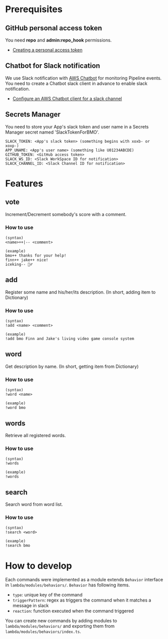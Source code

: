 # Prerequisites

## GitHub personal access token

You need **repo** and **admin:repo_hook** permissions.

-   [Creating a personal access token](https://docs.github.com/en/authentication/keeping-your-account-and-data-secure/creating-a-personal-access-token)

## Chatbot for Slack notification

We use Slack notification with [AWS Chatbot](https://aws.amazon.com/chatbot/) for monitoring Pipeline events.
You need to create a Chatbot slack client in advance to enable slack notification.

-   [Configure an AWS Chatbot client for a slack channel](https://docs.aws.amazon.com/dtconsole/latest/userguide/notifications-chatbot.html#notifications-chatbot-configure-client)

## Secrets Manager

You need to store your App's slack token and user name in a Secrets Manager secret named 'SlackTokenForBMO'.

```
SLACK_TOKEN: <App's slack token> (something begins with xoxb- or xoxp-)
APP_UNAME: <App's user name> (something like U01234ABCDE)
GITHUB_TOKEN: <GitHub access token>
SLACK_WS_ID: <Slack WorkSpace ID for notification>
SLACK_CHANNEL_ID: <Slack Channel ID for notification>
```

# Features

## vote

Increment/Decrement somebody's score with a comment.

### How to use

```
(syntax)
<name>++|-- <comment>

(example)
bmo++ thanks for your help!
finn++ jake++ nice!
iceking-- 🤷‍♂️
```

## add

Register some name and his/her/its description. (In short, adding item to Dictionary)

### How to use

```
(syntax)
!add <name> <comment>

(example)
!add bmo Finn and Jake's living video game console system
```

## word

Get description by name. (In short, getting item from Dictionary)

### How to use

```
(syntax)
!word <name>

(example)
!word bmo
```

## words

Retrieve all registered words.

### How to use

```
(syntax)
!words

(example)
!words
```

## search

Search word from word list.

### How to use

```
(syntax)
!search <word>

(example)
!search bmo
```

# How to develop

Each commands were implemented as a module extends `Behavior` interface in `lambda/modules/behaviors/`.
`Behavior` has following items.

* `type`: unique key of the command
* `triggerPattern`: regex as triggers the command when it matches a message in slack
* `reaction`: function executed when the command triggered

You can create new commands by adding modules to `lambda/modules/behaviors/` and exporting them from `lambda/modules/behaviors/index.ts`.
